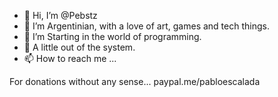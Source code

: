 - 👋 Hi, I’m @Pebstz
- 👀 I’m Argentinian, with a love of art, games and tech things. 
- 🌱 I’m Starting in the world of programming.
- 💞️ A little out of the system.
- 📫 How to reach me ...



For donations without any sense... paypal.me/pabloescalada

<!---
Pebstz/Pebstz is a ✨ special ✨ repository because its `README.md` (this file) appears on your GitHub profile.
You can click the Preview link to take a look at your changes.
--->
